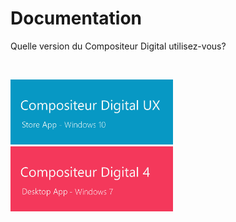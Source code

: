 
# Documentation

Quelle version du Compositeur Digital utilisez-vous?

<br>

[<img width="260" src="../en/img/main_doc_ux-v3.jpg"/>](../UX/fr/index.md) [<img width="260" src="../en/img/main_doc_v4-v3.jpg"/>](http://doc.compositeurdigital.com/fr/)


<br>
<br>
<br>
<br>
<br>
<br>
<br>
<br>
<br>
<br>

<br>
<br>
<br>
<br>
<br>
